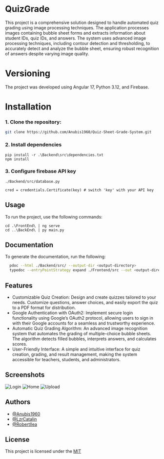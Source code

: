 
# QuizGrade

This project is a comprehensive solution designed to handle automated quiz grading using image processing techniques. The application processes images containing bubble sheet forms and extracts information about student IDs, quiz IDs, and answers. The system uses advanced image processing techniques, including contour detection and thresholding, to accurately detect and analyze the bubble sheet, ensuring robust recognition of answers despite varying image quality.


# Versioning

The project was developed using Angular 17, Python 3.12, and Firebase.


# Installation
### 1. Clone the repository:
```bash
git clone https://github.com/Anubis1960/Quiz-Sheet-Grade-System.git
```
### 2. Install dependencies

```
pip install -r .\Backend\src\dependencies.txt
npm install
```

### 3. Configure firebase API key
```
./Backend/src/database.py

cred = credentials.Certificate(key) # switch 'key' with your API key
```

## Usage
To run the project, use the following commands:
```
cd .\FrontEnd\ | ng serve
cd ..\BackEnd\ | py main.py
```

## Documentation
To generate the documentation, run the following:
```bash
  pdoc --html ./Backend/src/ --output-dir <output-directory>
  typedoc --entryPointStrategy expand ./Frontend/src --out <output-directory>
```
    
## Features

- Customizable Quiz Creation: Design and create quizzes tailored to your needs. Customize questions, answer choices, and easily export the quiz to a PDF format for distribution.
- Google Authentication with OAuth2: Implement secure login functionality using Google’s OAuth2 protocol, allowing users to sign in with their Google accounts for a seamless and trustworthy experience.
- Automatic Quiz Grading Algorithm: An advanced image recognition system that automates the grading of multiple-choice bubble sheets. The algorithm detects filled bubbles, interprets answers, and calculates scores.
- User-Friendly Interface: A simple and intuitive interface for quiz creation, grading, and result management, making the system accessible for teachers, students, and administrators.


## Screenshots

![Login](https://i.imgur.com/KjHg1UW.jpg)
![Home](https://i.imgur.com/AA6JyVI.jpg)
![Upload](https://i.imgur.com/6XT18W1.jpg)


## Authors

- [@Anubis1960](https://github.com/Anubis1960)
- [@LzrCatalin](https://github.com/LzrCatalin)
- [@RobertIlea](https://github.com/RobertIlea)


## License

This project is licensed under the [MIT](https://choosealicense.com/licenses/mit/)

